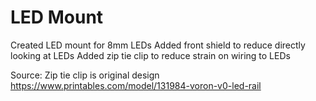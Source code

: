 # LED Mount
Created LED mount for 8mm LEDs
Added front shield to reduce directly looking at LEDs
Added zip tie clip to reduce strain on wiring to LEDs

Source:
Zip tie clip is original design
https://www.printables.com/model/131984-voron-v0-led-rail

